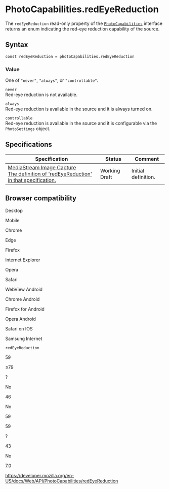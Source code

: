 PhotoCapabilities.redEyeReduction
=================================

The `redEyeReduction` read-only property of the [`PhotoCapabilities`](../photocapabilities) interface returns an enum indicating the red-eye reduction capability of the source.

Syntax
------

    const redEyeReduction = photoCapabilities.redEyeReduction

### Value

One of `"never"`, `"always"`, or `"controllable"`.

`never`  
Red-eye reduction is not available.

`always`  
Red-eye reduction is available in the source and it is always turned on.

`controllable`  
Red-eye reduction is available in the source and it is configurable via the <span class="page-not-created">`PhotoSettings`</span> object.

Specifications
--------------

<table><thead><tr class="header"><th>Specification</th><th>Status</th><th>Comment</th></tr></thead><tbody><tr class="odd"><td><a href="https://w3c.github.io/mediacapture-image/#dom-photocapabilities-redeyereduction">MediaStream Image Capture<br />
<span class="small">The definition of 'redEyeReduction' in that specification.</span></a></td><td><span class="spec-wd">Working Draft</span></td><td>Initial definition.</td></tr></tbody></table>

Browser compatibility
---------------------

Desktop

Mobile

Chrome

Edge

Firefox

Internet Explorer

Opera

Safari

WebView Android

Chrome Android

Firefox for Android

Opera Android

Safari on IOS

Samsung Internet

`redEyeReduction`

59

≤79

?

No

46

No

59

59

?

43

No

7.0

<a href="https://developer.mozilla.org/en-US/docs/Web/API/PhotoCapabilities/redEyeReduction" class="_attribution-link">https://developer.mozilla.org/en-US/docs/Web/API/PhotoCapabilities/redEyeReduction</a>
